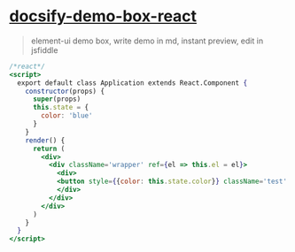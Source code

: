 # [docsify-demo-box-react](https://github.com/njleonzhang/docsify-demo-box-react/)

> element-ui demo box, write demo in md, instant preview, edit in jsfiddle

```jsx
/*react*/
<script>
  export default class Application extends React.Component {
    constructor(props) {
      super(props)
      this.state = {
        color: 'blue'
      }
    }
    render() {
      return (
        <div>
          <div className='wrapper' ref={el => this.el = el}>
            <div>
            <button style={{color: this.state.color}} className='test' onClick={e => {alert('test'); this.setState({color: 'red'})}}>test</button>
            </div>
          </div>
        </div>
      )
    }
  }
</script>
```

